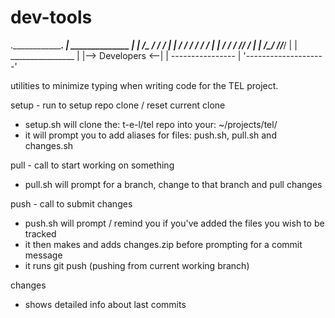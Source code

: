 # dev-tools
.____________________.
|   ______________   |
|  /_  __/ ____/ /   |
|   / / / __/ / /    |
|  / / / /___/ /___  |
| /_/ /_____/_____/  |
|  ________________  |
|-->  Developers  <--|
|  ----------------  |
'--------------------' 

utilities to minimize typing when writing code for the TEL project.

setup - run to setup repo clone / reset current clone 
- setup.sh will clone the: t-e-l/tel repo into your: ~/projects/tel/
- it will prompt you to add aliases for files: push.sh, pull.sh and changes.sh

pull - call to start working on something
- pull.sh will prompt for a branch, change to that branch and pull changes

push - call to submit changes
- push.sh will prompt / remind you if you've added the files you wish to be tracked
- it then makes and adds changes.zip before prompting for a commit message
- it runs git push (pushing from current working branch)

changes
- shows detailed info about last commits
